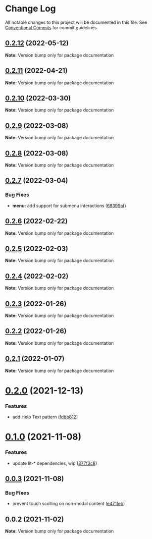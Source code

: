 # Change Log

All notable changes to this project will be documented in this file.
See [Conventional Commits](https://conventionalcommits.org) for commit guidelines.

## [0.2.12](https://github.com/adobe/spectrum-web-components/compare/documentation@0.2.11...documentation@0.2.12) (2022-05-12)

**Note:** Version bump only for package documentation

## [0.2.11](https://github.com/adobe/spectrum-web-components/compare/documentation@0.2.10...documentation@0.2.11) (2022-04-21)

**Note:** Version bump only for package documentation

## [0.2.10](https://github.com/adobe/spectrum-web-components/compare/documentation@0.2.9...documentation@0.2.10) (2022-03-30)

**Note:** Version bump only for package documentation

## [0.2.9](https://github.com/adobe/spectrum-web-components/compare/documentation@0.2.8...documentation@0.2.9) (2022-03-08)

**Note:** Version bump only for package documentation

## [0.2.8](https://github.com/adobe/spectrum-web-components/compare/documentation@0.2.7...documentation@0.2.8) (2022-03-08)

**Note:** Version bump only for package documentation

## [0.2.7](https://github.com/adobe/spectrum-web-components/compare/documentation@0.2.6...documentation@0.2.7) (2022-03-04)

### Bug Fixes

-   **menu:** add support for submenu interactions ([68399af](https://github.com/adobe/spectrum-web-components/commit/68399af396bfb70b9c84c83ee2265aa9daa05e10))

## [0.2.6](https://github.com/adobe/spectrum-web-components/compare/documentation@0.2.5...documentation@0.2.6) (2022-02-22)

**Note:** Version bump only for package documentation

## [0.2.5](https://github.com/adobe/spectrum-web-components/compare/documentation@0.2.4...documentation@0.2.5) (2022-02-03)

**Note:** Version bump only for package documentation

## [0.2.4](https://github.com/adobe/spectrum-web-components/compare/documentation@0.2.3...documentation@0.2.4) (2022-02-02)

**Note:** Version bump only for package documentation

## [0.2.3](https://github.com/adobe/spectrum-web-components/compare/documentation@0.2.2...documentation@0.2.3) (2022-01-26)

**Note:** Version bump only for package documentation

## [0.2.2](https://github.com/adobe/spectrum-web-components/compare/documentation@0.2.1...documentation@0.2.2) (2022-01-26)

**Note:** Version bump only for package documentation

## [0.2.1](https://github.com/adobe/spectrum-web-components/compare/documentation@0.2.0...documentation@0.2.1) (2022-01-07)

**Note:** Version bump only for package documentation

# [0.2.0](https://github.com/adobe/spectrum-web-components/compare/documentation@0.1.0...documentation@0.2.0) (2021-12-13)

### Features

-   add Help Text pattern ([fdbb812](https://github.com/adobe/spectrum-web-components/commit/fdbb812e05a1202e5b5912a5e93cfba59a3dae9e))

# [0.1.0](https://github.com/adobe/spectrum-web-components/compare/documentation@0.0.3...documentation@0.1.0) (2021-11-08)

### Features

-   update lit-\* dependencies, wip ([377f3c8](https://github.com/adobe/spectrum-web-components/commit/377f3c848b09e64fa1ecc1e18208f534fefcd9e4))

## [0.0.3](https://github.com/adobe/spectrum-web-components/compare/documentation@0.0.2...documentation@0.0.3) (2021-11-08)

### Bug Fixes

-   prevent touch scolling on non-modal content ([e471feb](https://github.com/adobe/spectrum-web-components/commit/e471febf14e64d35b57ebc0c1596c52282a6ff2a))

## 0.0.2 (2021-11-02)

**Note:** Version bump only for package documentation
